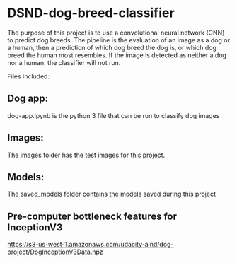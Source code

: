 # DSND-dog-breed-classifier

The purpose of this project is to use a convolutional neural network (CNN) to predict dog breeds.  The pipeline is the evaluation of an image as a dog or a human, then a prediction of which dog breed the dog is, or which dog breed the human most resembles.  If the image is detected as neither a dog nor a human, the classifier will not run.

Files included:

## Dog app:
dog-app.ipynb is the python 3 file that can be run to classify dog images

## Images: 
The images folder has the test images for this project.

## Models:
The saved_models folder contains the models saved during this project

## Pre-computer bottleneck features for InceptionV3
https://s3-us-west-1.amazonaws.com/udacity-aind/dog-project/DogInceptionV3Data.npz
